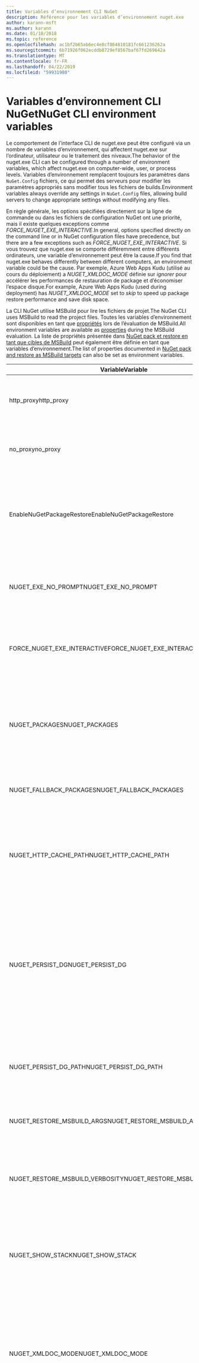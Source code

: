 ```yaml
---
title: Variables d’environnement CLI NuGet
description: Référence pour les variables d’environnement nuget.exe
author: karann-msft
ms.author: karann
ms.date: 01/18/2018
ms.topic: reference
ms.openlocfilehash: ac1bf2b65ab6ec4e8cf864810181fc661236262a
ms.sourcegitcommit: 6b71926f062ecddb8729ef8567baf67fd269642a
ms.translationtype: MT
ms.contentlocale: fr-FR
ms.lasthandoff: 04/22/2019
ms.locfileid: "59931980"
---
```

# <a name="nuget-cli-environment-variables"></a><span data-ttu-id="ac452-103">Variables d’environnement CLI NuGet</span><span class="sxs-lookup"><span data-stu-id="ac452-103">NuGet CLI environment variables</span></span>

<span data-ttu-id="ac452-104">Le comportement de l’interface CLI de nuget.exe peut être configuré via un nombre de variables d’environnement, qui affectent nuget.exe sur l’ordinateur, utilisateur ou le traitement des niveaux.</span><span class="sxs-lookup"><span data-stu-id="ac452-104">The behavior of the nuget.exe CLI can be configured through a number of environment variables, which affect nuget.exe on computer-wide, user, or process levels.</span></span> <span data-ttu-id="ac452-105">Variables d’environnement remplacent toujours les paramètres dans `NuGet.Config` fichiers, ce qui permet des serveurs pour modifier les paramètres appropriés sans modifier tous les fichiers de builds.</span><span class="sxs-lookup"><span data-stu-id="ac452-105">Environment variables always override any settings in `NuGet.Config` files, allowing build servers to change appropriate settings without modifying any files.</span></span>

<span data-ttu-id="ac452-106">En règle générale, les options spécifiées directement sur la ligne de commande ou dans les fichiers de configuration NuGet ont une priorité, mais il existe quelques exceptions comme *FORCE_NUGET_EXE_INTERACTIVE*.</span><span class="sxs-lookup"><span data-stu-id="ac452-106">In general, options specified directly on the command line or in NuGet configuration files have precedence, but there are a few exceptions such as *FORCE_NUGET_EXE_INTERACTIVE*.</span></span> <span data-ttu-id="ac452-107">Si vous trouvez que nuget.exe se comporte différemment entre différents ordinateurs, une variable d’environnement peut être la cause.</span><span class="sxs-lookup"><span data-stu-id="ac452-107">If you find that nuget.exe behaves differently between different computers, an environment variable could be the cause.</span></span> <span data-ttu-id="ac452-108">Par exemple, Azure Web Apps Kudu (utilisé au cours du déploiement) a *NUGET_XMLDOC_MODE* définie sur *ignorer* pour accélérer les performances de restauration de package et d’économiser l’espace disque.</span><span class="sxs-lookup"><span data-stu-id="ac452-108">For example, Azure Web Apps Kudu (used during deployment) has *NUGET_XMLDOC_MODE* set to *skip* to speed up package restore performance and save disk space.</span></span>

<span data-ttu-id="ac452-109">La CLI NuGet utilise MSBuild pour lire les fichiers de projet.</span><span class="sxs-lookup"><span data-stu-id="ac452-109">The NuGet CLI uses MSBuild to read the project files.</span></span> <span data-ttu-id="ac452-110">Toutes les variables d’environnement sont disponibles en tant que [propriétés](/visualstudio/msbuild/msbuild-command-line-reference) lors de l’évaluation de MSBuild.</span><span class="sxs-lookup"><span data-stu-id="ac452-110">All environment variables are available as [properties](/visualstudio/msbuild/msbuild-command-line-reference) during the MSBuild evaluation.</span></span>
<span data-ttu-id="ac452-111">La liste de propriétés présentée dans [NuGet pack et restore en tant que cibles de MSBuild](../reference/msbuild-targets.md#restore-properties) peut également être définie en tant que variables d’environnement.</span><span class="sxs-lookup"><span data-stu-id="ac452-111">The list of properties documented in [NuGet pack and restore as MSBuild targets](../reference/msbuild-targets.md#restore-properties) can also be set as environment variables.</span></span>

| <span data-ttu-id="ac452-112">Variable</span><span class="sxs-lookup"><span data-stu-id="ac452-112">Variable</span></span> | <span data-ttu-id="ac452-113">Description</span><span class="sxs-lookup"><span data-stu-id="ac452-113">Description</span></span> | <span data-ttu-id="ac452-114">Notes</span><span class="sxs-lookup"><span data-stu-id="ac452-114">Remarks</span></span> |
| --- | --- | --- |
| <span data-ttu-id="ac452-115">http_proxy</span><span class="sxs-lookup"><span data-stu-id="ac452-115">http_proxy</span></span> | <span data-ttu-id="ac452-116">Proxy HTTP utilisé pour les opérations HTTP de NuGet.</span><span class="sxs-lookup"><span data-stu-id="ac452-116">Http proxy used for NuGet HTTP operations.</span></span> | <span data-ttu-id="ac452-117">Cela serait spécifiée en tant que `http://<username>:<password>@proxy.com`.</span><span class="sxs-lookup"><span data-stu-id="ac452-117">This would be specified as `http://<username>:<password>@proxy.com`.</span></span> |
| <span data-ttu-id="ac452-118">no_proxy</span><span class="sxs-lookup"><span data-stu-id="ac452-118">no_proxy</span></span> | <span data-ttu-id="ac452-119">Configure les domaines de contourner l’utilisation de proxy.</span><span class="sxs-lookup"><span data-stu-id="ac452-119">Configures domains to bypass from using proxy.</span></span> | <span data-ttu-id="ac452-120">Spécifié en tant que domaines séparés par des virgules (,).</span><span class="sxs-lookup"><span data-stu-id="ac452-120">Specified as domains separated by comma (,).</span></span> |
| <span data-ttu-id="ac452-121">EnableNuGetPackageRestore</span><span class="sxs-lookup"><span data-stu-id="ac452-121">EnableNuGetPackageRestore</span></span> | <span data-ttu-id="ac452-122">Indicateur pour si NuGet doit implicitement donner son consentement si requis par le package lors de la restauration.</span><span class="sxs-lookup"><span data-stu-id="ac452-122">Flag for if NuGet should implicitly grant consent if that's required by package on restore.</span></span> | <span data-ttu-id="ac452-123">Indicateur spécifié est traité comme *true* ou *1*, toute autre valeur traitée en tant qu’indicateur pas définie.</span><span class="sxs-lookup"><span data-stu-id="ac452-123">Specified flag is treated as *true* or *1*, any other value treated as flag not set.</span></span> |
| <span data-ttu-id="ac452-124">NUGET_EXE_NO_PROMPT</span><span class="sxs-lookup"><span data-stu-id="ac452-124">NUGET_EXE_NO_PROMPT</span></span> | <span data-ttu-id="ac452-125">Empêche le fichier exe pour demander des informations d’identification.</span><span class="sxs-lookup"><span data-stu-id="ac452-125">Prevents the exe for prompting for credentials.</span></span> | <span data-ttu-id="ac452-126">N’importe quelle valeur sauf une chaîne null ou vide est considérée comme cet indicateur ensemble/true.</span><span class="sxs-lookup"><span data-stu-id="ac452-126">Any value except null or empty string will be treated as this flag set/true.</span></span> |
| <span data-ttu-id="ac452-127">FORCE_NUGET_EXE_INTERACTIVE</span><span class="sxs-lookup"><span data-stu-id="ac452-127">FORCE_NUGET_EXE_INTERACTIVE</span></span> | <span data-ttu-id="ac452-128">Variable d’environnement global pour forcer le mode interactif.</span><span class="sxs-lookup"><span data-stu-id="ac452-128">Global environment variable to force interactive mode.</span></span> | <span data-ttu-id="ac452-129">N’importe quelle valeur sauf une chaîne null ou vide est considérée comme cet indicateur ensemble/true.</span><span class="sxs-lookup"><span data-stu-id="ac452-129">Any value except null or empty string will be treated as this flag set/true.</span></span> |
| <span data-ttu-id="ac452-130">NUGET_PACKAGES</span><span class="sxs-lookup"><span data-stu-id="ac452-130">NUGET_PACKAGES</span></span> | <span data-ttu-id="ac452-131">Chemin d’accès à utiliser pour le *global-packages* dossier comme décrit sur [gérer les packages globaux et les dossiers de cache](../consume-packages/managing-the-global-packages-and-cache-folders.md).</span><span class="sxs-lookup"><span data-stu-id="ac452-131">Path to use for the *global-packages* folder as described on [Managing the global packages and cache folders](../consume-packages/managing-the-global-packages-and-cache-folders.md).</span></span> | <span data-ttu-id="ac452-132">Spécifié en tant que chemin d’accès absolu.</span><span class="sxs-lookup"><span data-stu-id="ac452-132">Specified as absolute path.</span></span> |
| <span data-ttu-id="ac452-133">NUGET_FALLBACK_PACKAGES</span><span class="sxs-lookup"><span data-stu-id="ac452-133">NUGET_FALLBACK_PACKAGES</span></span> | <span data-ttu-id="ac452-134">Dossiers de packages de secours globaux.</span><span class="sxs-lookup"><span data-stu-id="ac452-134">Global fallback packages folders.</span></span> | <span data-ttu-id="ac452-135">Chemins d’accès du dossier absolu séparées par des points-virgules ( ;).</span><span class="sxs-lookup"><span data-stu-id="ac452-135">Absolute folder paths separated by semicolon (;).</span></span> |
| <span data-ttu-id="ac452-136">NUGET_HTTP_CACHE_PATH</span><span class="sxs-lookup"><span data-stu-id="ac452-136">NUGET_HTTP_CACHE_PATH</span></span> | <span data-ttu-id="ac452-137">Chemin d’accès à utiliser pour le *http-cache* dossier comme décrit sur [gérer les packages globaux et les dossiers de cache](../consume-packages/managing-the-global-packages-and-cache-folders.md).</span><span class="sxs-lookup"><span data-stu-id="ac452-137">Path to use for the *http-cache* folder as described on [Managing the global packages and cache folders](../consume-packages/managing-the-global-packages-and-cache-folders.md).</span></span> | <span data-ttu-id="ac452-138">Spécifié en tant que chemin d’accès absolu.</span><span class="sxs-lookup"><span data-stu-id="ac452-138">Specified as absolute path.</span></span> |
| <span data-ttu-id="ac452-139">NUGET_PERSIST_DG</span><span class="sxs-lookup"><span data-stu-id="ac452-139">NUGET_PERSIST_DG</span></span> | <span data-ttu-id="ac452-140">Indicateur spécifiant si les fichiers de groupe de distribution (données collectées à partir de MSBuild) doivent être rendue persistante.</span><span class="sxs-lookup"><span data-stu-id="ac452-140">Flag indicating if dg files (data collected from MSBuild) should be persisted.</span></span> | <span data-ttu-id="ac452-141">Spécifié en tant que *true* ou *false* (valeur par défaut), si la valeur pas NUGET_PERSIST_DG_PATH est stockée dans le répertoire temporaire (dossier NuGetScratch dans le répertoire temp de l’environnement actuel).</span><span class="sxs-lookup"><span data-stu-id="ac452-141">Specified as *true* or *false* (default), if NUGET_PERSIST_DG_PATH not set will be stored to temporary directory (NuGetScratch folder in current environment temp directory).</span></span> |
| <span data-ttu-id="ac452-142">NUGET_PERSIST_DG_PATH</span><span class="sxs-lookup"><span data-stu-id="ac452-142">NUGET_PERSIST_DG_PATH</span></span> | <span data-ttu-id="ac452-143">Chemin d’accès pour conserver les fichiers de groupe de distribution.</span><span class="sxs-lookup"><span data-stu-id="ac452-143">Path to persist dg files.</span></span> | <span data-ttu-id="ac452-144">Spécifié en tant que chemin d’accès absolu, cette option est utilisée uniquement lorsque *NUGET_PERSIST_DG* est définie sur true.</span><span class="sxs-lookup"><span data-stu-id="ac452-144">Specified as absolute path, this option is only used when *NUGET_PERSIST_DG* is set to true.</span></span> |
| <span data-ttu-id="ac452-145">NUGET_RESTORE_MSBUILD_ARGS</span><span class="sxs-lookup"><span data-stu-id="ac452-145">NUGET_RESTORE_MSBUILD_ARGS</span></span> | <span data-ttu-id="ac452-146">Définit les autres arguments MSBuild.</span><span class="sxs-lookup"><span data-stu-id="ac452-146">Sets additional MSBuild arguments.</span></span> | |
| <span data-ttu-id="ac452-147">NUGET_RESTORE_MSBUILD_VERBOSITY</span><span class="sxs-lookup"><span data-stu-id="ac452-147">NUGET_RESTORE_MSBUILD_VERBOSITY</span></span> | <span data-ttu-id="ac452-148">Définit le niveau de détail du journal MSBuild.</span><span class="sxs-lookup"><span data-stu-id="ac452-148">Sets the MSBuild log verbosity.</span></span> | <span data-ttu-id="ac452-149">Valeur par défaut est *silencieux* (« / v : q »).</span><span class="sxs-lookup"><span data-stu-id="ac452-149">Default is *quiet* ("/v:q").</span></span> <span data-ttu-id="ac452-150">Les valeurs possibles *q [uiet]*, *m [inimal]*, *n [ormal]*, *d [etailed]*, et *diag [nostic]*.</span><span class="sxs-lookup"><span data-stu-id="ac452-150">Possible values *q[uiet]*, *m[inimal]*, *n[ormal]*, *d[etailed]*, and *diag[nostic]*.</span></span> |
| <span data-ttu-id="ac452-151">NUGET_SHOW_STACK</span><span class="sxs-lookup"><span data-stu-id="ac452-151">NUGET_SHOW_STACK</span></span> | <span data-ttu-id="ac452-152">Détermine si l’exception complète (y compris la trace de pile) doit être affichée à l’utilisateur.</span><span class="sxs-lookup"><span data-stu-id="ac452-152">Determines whether the full exception (including stack trace) should be displayed to the user.</span></span> | <span data-ttu-id="ac452-153">Spécifié en tant que *true* ou *false* (valeur par défaut).</span><span class="sxs-lookup"><span data-stu-id="ac452-153">Specified as *true* or *false* (default).</span></span> |
| <span data-ttu-id="ac452-154">NUGET_XMLDOC_MODE</span><span class="sxs-lookup"><span data-stu-id="ac452-154">NUGET_XMLDOC_MODE</span></span> | <span data-ttu-id="ac452-155">Détermine comment l’extraction du fichier assemblys XML documentation doit être gérée.</span><span class="sxs-lookup"><span data-stu-id="ac452-155">Determines how assemblies XML documentation file extraction should be handled.</span></span> | <span data-ttu-id="ac452-156">Modes pris en charge sont *ignorer* (ne pas extraire les fichiers de documentation XML), *compresser* (stocker les fichiers de document XML comme une archive zip) ou *aucun* (par défaut, traiter des fichiers de document XML comme standard fichiers).</span><span class="sxs-lookup"><span data-stu-id="ac452-156">Supported modes are *skip* (do not extract XML documentation files), *compress* (store XML doc files as a zip archive) or *none* (default, treat XML doc files as regular files).</span></span> |
| <span data-ttu-id="ac452-157">NUGET_CERT_REVOCATION_MODE</span><span class="sxs-lookup"><span data-stu-id="ac452-157">NUGET_CERT_REVOCATION_MODE</span></span> | <span data-ttu-id="ac452-158">Détermine comment pour vérifier l’état de révocation du certificat utilisé pour signer un package, est effectuée lorsqu’un package signé est installé ou restauré.</span><span class="sxs-lookup"><span data-stu-id="ac452-158">Determines how the revocation status check of the certificate used to sign a package, is performed when a signed package is installed or restored.</span></span> <span data-ttu-id="ac452-159">Si ne pas la valeur, valeur par défaut est `online`.</span><span class="sxs-lookup"><span data-stu-id="ac452-159">When not set, defaults to `online`.</span></span>| <span data-ttu-id="ac452-160">Les valeurs possibles *online* (valeur par défaut), *hors connexion*.</span><span class="sxs-lookup"><span data-stu-id="ac452-160">Possible values *online* (default), *offline*.</span></span>  <span data-ttu-id="ac452-161">Associées à [NU3028](../reference/errors-and-warnings/NU3028.md)</span><span class="sxs-lookup"><span data-stu-id="ac452-161">Related to [NU3028](../reference/errors-and-warnings/NU3028.md)</span></span> |


